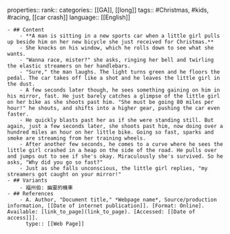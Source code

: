 properties::
rank::
categories:: [[GA]], [[long]] 
tags:: #Christmas, #kids, #racing, [[car crash]] 
language:: [[English]]

	- ## Content
		- **A man is sitting in a new sports car when a little girl pulls up beside him on her new bicycle she just received for Christmas.**
		- She knocks on his window, which he rolls down to see what she wants.
		- "Wanna race, mister?" she asks, ringing her bell and twirling the elastic streamers on her handlebars.
		- "Sure," the man laughs. The light turns green and he floors the pedal. The car takes off like a shot and he leaves the little girl in the dust.
		- A few seconds later though, he sees something gaining on him in his mirror, fast. He just barely catches a glimpse of the little girl on her bike as she shoots past him. "She must be going 80 miles per hour!" he shouts, and shifts into a higher gear, pushing the car even faster.
		- He quickly blasts past her as if she were standing still. But again, just a few seconds later, she shoots past him, now doing over a hundred miles an hour on her little bike. Going so fast, sparks and smoke are streaming from her training wheels.
		- After another few seconds, he comes to a curve where he sees the little girl crashed in a heap on the side of the road. He pulls over and jumps out to see if she's okay. Miraculously she's survived. So he asks, "Why did you go so fast?"
		- Just as she falls unconscious, the little girl replies, "my streamers got caught on your mirror!"
	- ## Variants
		- 福州伯: 幽靈的機車
	- ## References
		- A. Author, "Document title," *Webpage name*, Source/production information, [[Date of internet publication]]. [Format: Online]. Available: [link_to_page](link_to_page). [Accessed: [[Date of access]]].
		  type:: [[Web Page]]